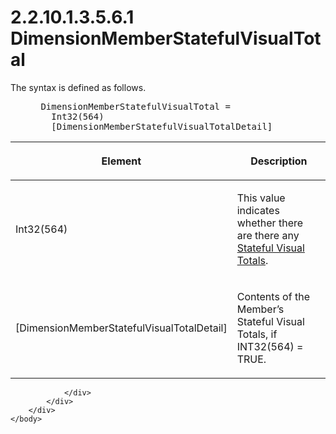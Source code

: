 <html dir="LTR" xmlns:mshelp="http://msdn.microsoft.com/mshelp" xmlns:ddue="http://ddue.schemas.microsoft.com/authoring/2003/5" xmlns:xlink="http://www.w3.org/1999/xlink" xmlns:tool="http://www.microsoft.com/tooltip">
    <head>
        <meta http-equiv="Content-Type" content="text/html; CHARSET=utf-8"></meta>
        <meta name="save" content="history"></meta>
        <title>2.2.10.1.3.5.6.1 DimensionMemberStatefulVisualTotal</title>
        <xml>
            <mshelp:toctitle title="2.2.10.1.3.5.6.1 DimensionMemberStatefulVisualTotal"></mshelp:toctitle>
            <mshelp:rltitle title="[MS-SSAS8]: DimensionMemberStatefulVisualTotal"></mshelp:rltitle>
            <mshelp:keyword index="A" term="ced44311-9e73-445c-abd4-c8d705ccfeb6"></mshelp:keyword>
            <mshelp:attr name="DCSext.ContentType" value="open specification"></mshelp:attr>
            <mshelp:attr name="AssetID" value="ced44311-9e73-445c-abd4-c8d705ccfeb6"></mshelp:attr>
            <mshelp:attr name="TopicType" value="kbRef"></mshelp:attr>
            <mshelp:attr name="DCSext.Title" value="[MS-SSAS8]: DimensionMemberStatefulVisualTotal" />
        </xml>
    </head>
    <body>
        <div id="header">
            <h1 class="heading">2.2.10.1.3.5.6.1 DimensionMemberStatefulVisualTotal</h1>
        </div>
        <div id="mainSection">
            <div id="mainBody">
                <div id="allHistory" class="saveHistory"></div>
                <div id="sectionSection0" class="section" name="collapseableSection">
                    

<p>The syntax is defined as follows.           </p>

<dl>
<dd>
<div><pre> DimensionMemberStatefulVisualTotal = 
   Int32(564) 
   [DimensionMemberStatefulVisualTotalDetail]  
</pre></div>
</dd></dl>

<table>
 <thead>
  <tr>
   <th>
   <p>Element</p>
   </th>
   <th>
   <p>Description</p>
   </th>
  </tr>
 </thead>
 <tr>
  <td>
  <p>Int32(564)</p>
  </td>
  <td>
  <p>This value indicates whether there are there any <a href="c527450b-f5bd-424b-8c98-ba6365288f35.html#gt_cc51637f-ec44-4997-95c1-df635b84f5b2">Stateful Visual Totals</a>.</p>
  </td>
 </tr>
 <tr>
  <td>
  <p>[DimensionMemberStatefulVisualTotalDetail]</p>
  </td>
  <td>
  <p>Contents of the Member’s Stateful Visual Totals, if
  INT32(564) = TRUE.</p>
  </td>
 </tr>
</table>

<p> </p>


                </div>
            </div>
        </div>
    </body>
</html>